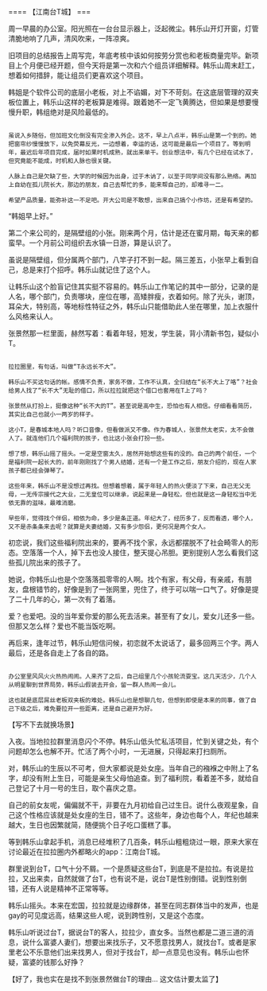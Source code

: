 


==== 【江南台T城】  ===


周一早晨的办公室。阳光照在一台台显示器上，泛起微尘。韩乐山开灯开窗，灯管清脆地响了几声，清风吹来，一阵凉爽。

旧项目的总结报告上周写完，年底考核中该如何按劳分赏也和老板商量完毕。新项目上个月便已经开题，但今天将是第一次和六个组员详细解释。韩乐山周末赶工，想着如何措辞，能让组员们更喜欢这个项目。

韩姐是个软件公司的底层小老板，对上不谄媚，对下不苛刻。在这底层管理的双夹板位置上，韩乐山这样的老板算是难得。跟着她不一定飞黄腾达，但如果是想要慢慢升职，韩组绝对是风险最低的。

~~~

虽说入乡随俗，但加班文化倒没有完全渗入外企。这不，早上八点半，韩乐山是第一个到的。她把窗帘纱慢慢放下，以免荧幕反光，一边想着，幸运的话，这可能是最后一个项目了。等到明年，最迟后年项目完成，届时如果时机成熟，就出来单干。创业想法中，有几个已经在试水了，但究竟能不能成，时机和人脉也很关键。

人脉上自己是欠缺了些，大学的时候因为出身，过于木讷了，以至于同学间没有那么熟络。再加上自幼在孤儿院长大，那边的朋友，自己去帮忙的多，能来帮自己的，却难寻一二。

希望产品质量，能弥补这一不足吧。开大公司是不敢想，出来自己搞个小作坊，还是有希望的。

~~~

“韩姐早上好。”

第二个来公司的，是隔壁组的小张。刚来两个月，估计是还在蜜月期，每天来的都蛮早。一个月前公司组织去水镇一日游，算是认识了。

虽说是隔壁组，但分属两个部门，八竿子打不到一起。隔三差五，小张早上看到自己，总是来打个招呼。韩乐山就记住了这个人。

让韩乐山这个脸盲记住其实挺不容易的。韩乐山工作笔记的其中一部分，记录的是人名，哪个部门，负责哪块，座位在哪，高矮胖瘦，衣着如何。除了光头，谢顶，耳朵大，特别高，等地标性特征之外，韩乐山只能借助此人坐在哪里，加上衣服什么风格来认人。

张景然那一栏里面，赫然写着：看着年轻，短发，学生装，背小清新书包，疑似小T。

~~~

拉拉圈里，有句话，叫做“T永远长不大”。

韩乐山不买这句话的帐。感情不负责，家务不做，工作不认真，全归结在“长不大上了咯”？社会给男人找了“长不大”无耻的借口，所以拉拉就把这个借口也套用在T上了吗？

张景然从打扮上，挺像这种“长不大的T”。甚至说是高中生，恐怕也有人相信。仔细看看简历，其实比自己也就小一两岁的样子。

这小T，是春城本地人吗？听口音像，但看做派又不像。作为春城人，张景然太老实，太不会做人了。就连他们几个福利院的孩子，也比这小张会打扮一些。

想了想，韩乐山摇了摇头。一定是空窗太久，居然开始想这些有的没的。自己的两个前任，一个是福利院一起长大的，前年刚刚找了个男人结婚，还有一个是工作之后，朋友介绍的，现在人家孩子都已经会弹琴了。

这些年来，韩乐山不是没想过再找。但想着想着，属于年轻人的热火便淡了下来，自己无父无母，一无传宗接代之大业，二无皇位可以继承，说起来是一身轻松，但也就是这一身轻松当中无依无靠的滋味，最难消磨。

早些年，觉得找个伴侣，相依为命，多少是条正道。年纪大了，经历多了，反而看透，哪个人，又不是赤条条来去呢？就算是夫妻结婚，又有多少怨侣，更何况是两个女人。

~~~

初恋说，我们这些福利院出来的，要再不找个家，永远都摆脱不了社会畸零人的形态。空落落一个人，掉下去也没人接住，整天提心吊胆。更别提别人怎么看我们这些孤儿院出来的孩子了。

她说，你韩乐山也是个空落落孤零零的人啊。找个有家，有父母，有亲戚，有朋友，盘根错节的，好像是到了一张网里，兜住了，终于可以喘一口气了。好像是提了二十几年的心，第一次有了着落。

爱？也爱吧。没的当年爱你爱的那么死去活来。甚至有了女儿，爱女儿还多一些。但那又怎么样？爱也不能当饭吃啊。

再后来，逢年过节，韩乐山短信问候，初恋就不太说话了，最多回两三个字。两人最后，还是各自走上了各自的路。

~~~

办公室里风风火火热热闹闹。人来齐了之后，自己组里几个小孩轮流耍宝。这几天活少，几个人从明星聊到世界局势，韩乐山假装去开会，留一群人热闹一会儿。

这也就是底层屌丝老板双夹板的难处。韩乐山也是想聊几句，但想到即使是本来的同事，做了自己下级之后，难免要拉开一些距离，还是自己避开为好。

~~~~

【写不下去就换场景】

入夜。当地拉拉群里消息闪个不停。韩乐山低头忙私活项目，忙到关键之处，有个问题却怎么也解不开。忙活了两个小时，一无进展，只得起来打扫厕所。

对，韩乐山的生辰以不可考，但大家都说是处女座。当年自己的襁褓之中附上了名字，却没有附上生日，可能是亲生父母怕追查。到了福利院，看着差不多，就给自己登记了十月一号的生日，取个喜庆之意。

自己的前女友呢，偏偏就不干，非要在九月初给自己过生日。说什么夜观星象，自己这个性格应该就是处女座的生日，错不了。这些年，身边也每个人，年纪也越来越大，生日也因繁就简，随便挑个日子吃口蛋糕了事。

等到韩乐山拿起手机，消息已经堆积了几百条，韩乐山粗粗烧过一眼，原来大家在讨论最近在拉拉圈内外都略火的app：江南台T城。

群里说到台T，口气十分不屑。一个是质疑这些台T，到底是不是拉拉。有说是拉拉，又出来卖，自然就做了台T，也有说不是，说台T是性别倒错。说到性别倒错，还有人说是精神不正常等等。

韩乐山摇头。本来在宏国，拉拉就是边缘群体，甚至在同志群体当中的发声，也是gay的可见度远高，结果这些人呢，说到跨性别，又是这个态度。

韩乐山听说过台T，据说台T的客人，拉拉少，直女多。当然也都是二道三道的消息，说什么富婆人妻们，想要出来找乐子，又不愿意找男人，就找台T。或者是家里老公不乐意他们出来找男人，但对于找台T，却一点意见也没有。韩乐山也怀疑，富婆的钱那么好挣？

【好了，我也实在是找不到张景然做台T的理由… 这文估计要太监了】




